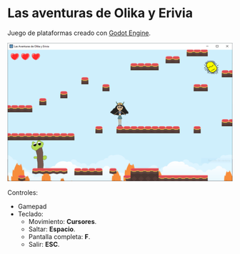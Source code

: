 # Las aventuras de Olika y Erivia

Juego de plataformas creado con [Godot Engine](https://godotengine.org/).

![Screenshot](docs/screenshot.png)

Controles:

- Gamepad
- Teclado: 
  - Movimiento: **Cursores**.
  - Saltar: **Espacio**.
  - Pantalla completa: **F**.
  - Salir: **ESC**.